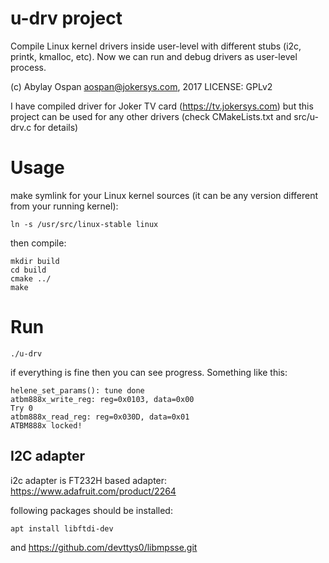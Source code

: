 # u-drv project

Compile Linux kernel drivers inside user-level with different stubs (i2c, printk, kmalloc, etc).
Now we can run and debug drivers as user-level process.

(c) Abylay Ospan <aospan@jokersys.com>, 2017
LICENSE: GPLv2

I have compiled driver for Joker TV card (https://tv.jokersys.com)  but this project can be used for any other drivers (check CMakeLists.txt and src/u-drv.c for details)

# Usage

make symlink for your Linux kernel sources (it can be any version different from your running kernel):
```
ln -s /usr/src/linux-stable linux
```

then compile:
```
mkdir build
cd build
cmake ../
make
```

# Run
```
./u-drv
```

if everything is fine then you can see progress. Something like this:
```
helene_set_params(): tune done
atbm888x_write_reg: reg=0x0103, data=0x00
Try 0
atbm888x_read_reg: reg=0x030D, data=0x01
ATBM888x locked!
```

## I2C adapter
i2c adapter is FT232H based adapter:
https://www.adafruit.com/product/2264

following packages should be installed:
```
apt install libftdi-dev
```

and
https://github.com/devttys0/libmpsse.git
